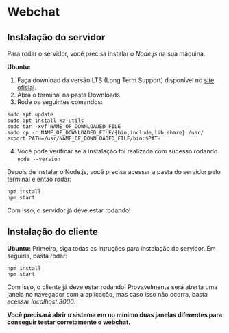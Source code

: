 # Webchat

## Instalação do servidor

Para rodar o servidor, você precisa instalar o *Node.js* na sua máquina.

**Ubuntu:**

1. Faça download da versão LTS (Long Term Support) disponível no [site oficial](https://nodejs.org/en/).
2. Abra o terminal na pasta Downloads
3. Rode os seguintes comandos:

```
sudo apt update
sudo apt install xz-utils
sudo tar -xvf NAME_OF_DOWNLOADED_FILE
sudo cp -r NAME_OF_DOWNLOADED_FILE/{bin,include,lib,share} /usr/
export PATH=/usr/NAME_OF_DOWNLOADED_FILE/bin:$PATH
```

4. Você pode verificar se a instalação foi realizada com sucesso rodando ```node --version```

Depois de instalar o Node.js, você precisa acessar a pasta do servidor pelo terminal e então rodar:

```
npm install
npm start
```

Com isso, o servidor já deve estar rodando!

## Instalação do cliente

**Ubuntu:**
Primeiro, siga todas as intruções para instalação do servidor. Em seguida, basta rodar:

```
npm install
npm start
```

Com isso, o cliente já deve estar rodando!
Provavelmente será aberta uma janela no navegador com a aplicação, mas caso isso não ocorra, basta acessar *localhost:3000*.

**Você precisará abrir o sistema em no mínimo duas janelas diferentes para conseguir testar corretamente o webchat.**
